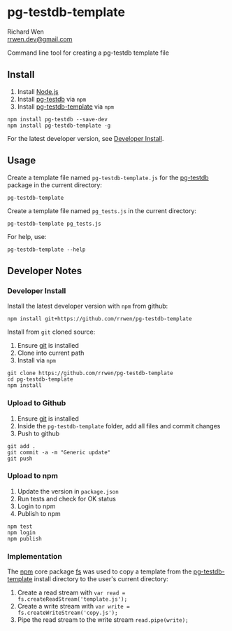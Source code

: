 # pg-testdb-template

Richard Wen  
rrwen.dev@gmail.com  
  
Command line tool for creating a pg-testdb template file

## Install

1. Install [Node.js](https://nodejs.org/en/)
2. Install [pg-testdb](https://www.npmjs.com/package/pg-testdb) via `npm`
3. Install [pg-testdb-template](https://www.npmjs.com/package/pg-testdb-template) via `npm`

```
npm install pg-testdb --save-dev
npm install pg-testdb-template -g
```

For the latest developer version, see [Developer Install](#developer-install).

## Usage

Create a template file named `pg-testdb-template.js` for the [pg-testdb](https://www.npmjs.com/package/pg-testdb) package in the current directory:

```
pg-testdb-template
```

Create a template file named `pg_tests.js` in the current directory:

```
pg-testdb-template pg_tests.js
```

For help, use:

```
pg-testdb-template --help
```

## Developer Notes

### Developer Install

Install the latest developer version with `npm` from github:

```
npm install git+https://github.com/rrwen/pg-testdb-template
```
  
Install from `git` cloned source:

1. Ensure [git](https://git-scm.com/) is installed
2. Clone into current path
3. Install via `npm`

```
git clone https://github.com/rrwen/pg-testdb-template
cd pg-testdb-template
npm install
```

### Upload to Github

1. Ensure [git](https://git-scm.com/) is installed
2. Inside the `pg-testdb-template` folder, add all files and commit changes
3. Push to github

```
git add .
git commit -a -m "Generic update"
git push
```

### Upload to npm

1. Update the version in `package.json`
2. Run tests and check for OK status
3. Login to npm
4. Publish to npm

```
npm test
npm login
npm publish
```

### Implementation

The [npm](https://www.npmjs.com/) core package [fs](https://www.npmjs.com/package/fs) was used to copy a template from the [pg-testdb-template](https://www.npmjs.com/package/pg-testdb-template) install directory to the user's current directory:

1. Create a read stream with `var read = fs.createReadStream('template.js');`
2. Create a write stream with `var write = fs.createWriteStream('copy.js');`
3. Pipe the read stream to the write stream `read.pipe(write);`
